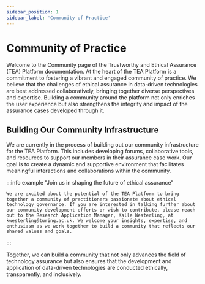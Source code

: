 ```yaml
---
sidebar_position: 1
sidebar_label: 'Community of Practice'
---
```


# Community of Practice

Welcome to the Community page of the Trustworthy and Ethical Assurance (TEA) Platform documentation. At the heart of the TEA Platform is a commitment to fostering a vibrant and engaged community of practice. We believe that the challenges of ethical assurance in data-driven technologies are best addressed collaboratively, bringing together diverse perspectives and expertise. Building a community around the platform not only enriches the user experience but also strengthens the integrity and impact of the assurance cases developed through it.

## Building Our Community Infrastructure

We are currently in the process of building out our community infrastructure for the TEA Platform. This includes developing forums, collaborative tools, and resources to support our members in their assurance case work. Our goal is to create a dynamic and supportive environment that facilitates meaningful interactions and collaborations within the community.

:::info example "Join us in shaping the future of ethical assurance"

    We are excited about the potential of the TEA Platform to bring together a community of practitioners passionate about ethical technology governance. If you are interested in talking further about our community development efforts or wish to contribute, please reach out to the Research Application Manager, Kalle Westerling, at kwesterling@turing.ac.uk. We welcome your insights, expertise, and enthusiasm as we work together to build a community that reflects our shared values and goals.

:::

Together, we can build a community that not only advances the field of technology assurance but also ensures that the development and application of data-driven technologies are conducted ethically, transparently, and inclusively.

<!--
TODO: Enable when we've agreed on the community values

## Our Commitment to Community Values

The TEA Platform is guided by core values that shape our approach to developing a community of practice:

<table>
    <tr>
        <td>
            <span style="color:darkblue; font-weight:700;">👐 Inclusivity</span>: We are committed to <em>making the assurance process accessible</em> to a diverse set of stakeholders, ensuring that technology governance is a collaborative and inclusive endeavor.
        </td>
        <td>
            <span style="color:darkblue; font-weight:700;"> 📖 Transparency</span>: We believe in open communication and clear documentation of assurance cases, <em>enabling stakeholders to understand and trust the ethical foundations</em> of technology projects.
        </td>
    </tr>
    <tr>
        <td>
            <span style="color:darkblue; font-weight:700;">💡 Innovation</span>: We are dedicated to continuously pushing the boundaries of what is possible in ethical assurance, <em>developing creative solutions</em> that address the evolving challenges of data-driven technologies.
        </td>
        <td>
            <span style="color:darkblue; font-weight:700;">🤝 Collaboration</span>: We encourage the sharing of knowledge, resources, and best practices, <em>promoting collaborative advancement</em> in the field of technology assurance by fostering a supportive community infrastructure.
        </td>
    </tr>
    <tr>
        <td>
            <span style="color:darkblue; font-weight:700;">🛡️ Integrity</span>: We are committed to upholding high <em>standards of honesty and accountability in all our endeavours</em>, aiming that the technologies we help assure are developed with societal benefit in mind.
        </td>
        <td>
        </td>
    </tr>
</table>
-->
